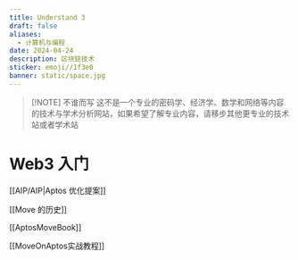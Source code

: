 ```yaml
---
title: Understand 3
draft: false
aliases:
  - 计算机与编程
date: 2024-04-24
description: 区块链技术
sticker: emoji//1f3e0
banner: static/space.jpg
---
```

> [!NOTE] 不谁而写
> 这不是一个专业的密码学、经济学、数学和网络等内容的技术与学术分析网站，如果希望了解专业内容，请移步其他更专业的技术站或者学术站

# Web3 入门



[[AIP/AIP|Aptos 优化提案]]

[[Move 的历史]]

[[AptosMoveBook]]

[[MoveOnAptos实战教程]]


